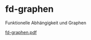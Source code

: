# fd-graphen
Funktionelle Abhängigkeit und Graphen

[fd-graphen.pdf](https://github.com/Oshgnacknak/fd-graphen/releases/latest/download/fd-graphen.pdf)
